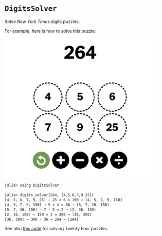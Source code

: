 # `DigitsSolver`
Solve *New York Times* digits puzzles.

For example, here is how to solve this puzzle:
![](./digits-example.png)

```
julia> using DigitsSolver

julia> digits_solver(264, [4,5,6,7,9,25])
[4, 5, 6, 7, 9, 25] → 25 × 6 = 150 → [4, 5, 7, 9, 150]
[4, 5, 7, 9, 150] → 9 × 4 = 36 → [5, 7, 36, 150]
[5, 7, 36, 150] → 7 - 5 = 2 → [2, 36, 150]
[2, 36, 150] → 150 × 2 = 300 → [36, 300]
[36, 300] → 300 - 36 = 264 → [264]
```

See also [this code](https://github.com/scheinerman/TwentyFour.jl) for solving Twenty Four puzzles.